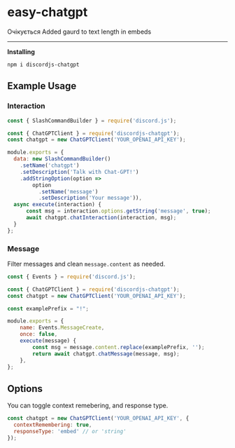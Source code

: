 # easy-chatgpt

Очікується
Added gaurd to text length in embeds

---

**Installing**

```ssh
npm i discordjs-chatgpt
```

## Example Usage

### Interaction

```js
const { SlashCommandBuilder } = require('discord.js');

const { ChatGPTClient } = require('discordjs-chatgpt');
const chatgpt = new ChatGPTClient('YOUR_OPENAI_API_KEY');

module.exports = {
  data: new SlashCommandBuilder()
    .setName('chatgpt')
    .setDescription('Talk with Chat-GPT!')
    .addStringOption(option =>
        option
          .setName('message')
          .setDescription('Your message')),
  async execute(interaction) {
      const msg = interaction.options.getString('message', true);
      await chatgpt.chatInteraction(interaction, msg);
  }
};
```

### Message

Filter messages and clean `message.content` as needed.

```js
const { Events } = require('discord.js');

const { ChatGPTClient } = require('discordjs-chatgpt');
const chatgpt = new ChatGPTClient('YOUR_OPENAI_API_KEY');

const examplePrefix = "!";

module.exports = {
	name: Events.MessageCreate,
	once: false,
	execute(message) {
        const msg = message.content.replace(examplePrefix, '');
		return await chatgpt.chatMessage(message, msg);
	},
};
```

## Options

You can toggle context remebering, and response type.

```js
const chatgpt = new ChatGPTClient('YOUR_OPENAI_API_KEY', {
  contextRemembering: true,
  responseType: 'embed' // or 'string'
});
```